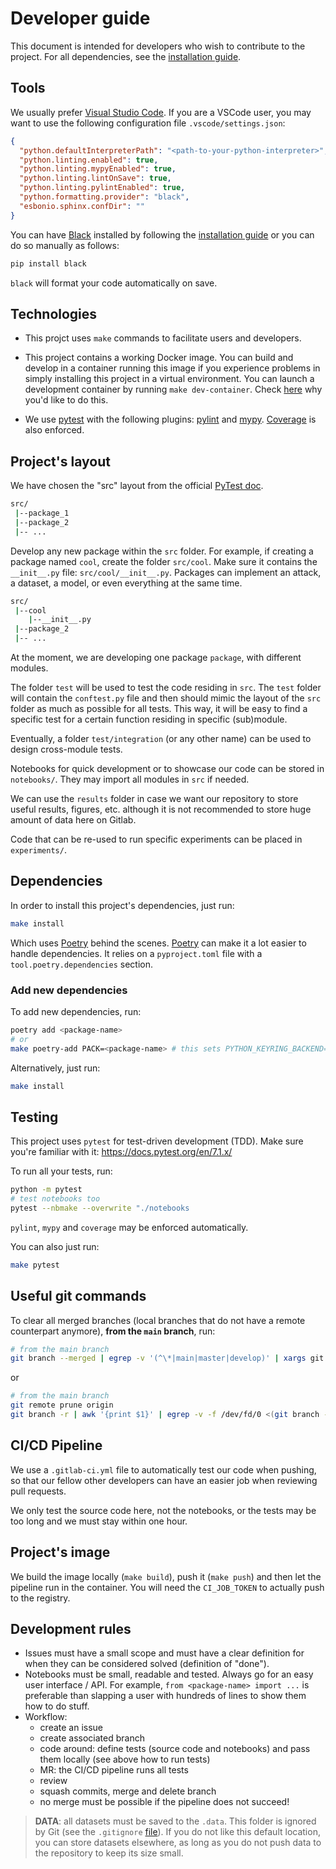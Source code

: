 # Developer guide

This document is intended for developers who wish to contribute to the project. For all dependencies, see the [installation guide](./README.md).

## Tools

We usually prefer [Visual Studio Code](https://code.visualstudio.com/). If you are a VSCode user, you may want to use the following configuration file `.vscode/settings.json`:

```json
{
  "python.defaultInterpreterPath": "<path-to-your-python-interpreter>",
  "python.linting.enabled": true,
  "python.linting.mypyEnabled": true,
  "python.linting.lintOnSave": true,
  "python.linting.pylintEnabled": true,
  "python.formatting.provider": "black",
  "esbonio.sphinx.confDir": ""
}
```

You can have [Black](https://black.readthedocs.io/en/stable/) installed by following the [installation guide](./README.md) or you can do so manually as follows:

```bash
pip install black
```

`black` will format your code automatically on save.

## Technologies

- This projct uses `make` commands to facilitate users and developers.

- This project contains a working Docker image. You can build and develop in a container running this image if you experience problems in simply installing this project in a virtual environment. You can launch a development container by running `make dev-container`. Check [here](https://code.visualstudio.com/docs/remote/create-dev-container) why you'd like to do this.

- We use [pytest](https://docs.pytest.org/en/7.1.x/) with the following plugins: [pylint](https://pylint.pycqa.org/en/latest/) and [mypy](http://www.mypy-lang.org/). [Coverage](https://coverage.readthedocs.io/en/6.4.4/) is also enforced.

## Project's layout

We have chosen the "src" layout from the official [PyTest doc](https://docs.pytest.org/en/7.1.x/explanation/goodpractices.html).

```bash
src/
 |--package_1
 |--package_2
 |-- ...
```

Develop any new package within the `src` folder. For example, if creating a package named `cool`, create the folder `src/cool`. Make sure it contains the `__init__.py` file: `src/cool/__init__.py`. Packages can implement an attack, a dataset, a model, or even everything at the same time.

```bash
src/
 |--cool
    |--__init__.py
 |--package_2
 |-- ...
```

At the moment, we are developing one package `package`, with different modules.

The folder `test` will be used to test the code residing in `src`. The `test` folder will contain the `conftest.py` file and then should mimic the layout of the `src` folder as much as possible for all tests. This way, it will be easy to find a specific test for a certain function residing in specific (sub)module.

Eventually, a folder `test/integration` (or any other name) can be used to design cross-module tests.

Notebooks for quick development or to showcase our code can be stored in `notebooks/`. They may import all modules in `src` if needed.

We can use the `results` folder in case we want our repository to store useful results, figures, etc. although it is not recommended to store huge amount of data here on Gitlab.

Code that can be re-used to run specific experiments can be placed in `experiments/`.

## Dependencies

In order to install this project's dependencies, just run:

```bash
make install
```

Which uses [Poetry](https://python-poetry.org/) behind the scenes. [Poetry](https://python-poetry.org/) can make it a lot easier to handle dependencies. It relies on a `pyproject.toml` file with a `tool.poetry.dependencies` section.

### Add new dependencies

To add new dependencies, run:

```bash
poetry add <package-name>
# or
make poetry-add PACK=<package-name> # this sets PYTHON_KEYRING_BACKEND=keyring.backends.null.Keyring automatically, which fixes a poetry bug
```

Alternatively, just run:

```bash
make install
```

## Testing

This project uses `pytest` for test-driven development (TDD). Make sure you're familiar with it: <https://docs.pytest.org/en/7.1.x/>

To run all your tests, run:

```bash
python -m pytest
# test notebooks too
pytest --nbmake --overwrite "./notebooks
```

`pylint`, `mypy` and `coverage` may be enforced automatically.

You can also just run:

```bash
make pytest
```

## Useful git commands

To clear all merged branches (local branches that do not have a remote counterpart anymore), **from the `main` branch**, run:

```bash
# from the main branch
git branch --merged | egrep -v '(^\*|main|master|develop)' | xargs git branch -d
```

or

```bash
# from the main branch
git remote prune origin
git branch -r | awk '{print $1}' | egrep -v -f /dev/fd/0 <(git branch -vv | grep origin) | awk '{print $1}' | xargs git branch -D
```

## CI/CD Pipeline

We use a `.gitlab-ci.yml` file to automatically test our code when pushing, so that our fellow other developers can have an easier job when reviewing pull requests.

We only test the source code here, not the notebooks, or the tests may be too long and we must stay within one hour.

## Project's image

We build the image locally (`make build`), push it (`make push`) and then let the pipeline run in the container. You will need the `CI_JOB_TOKEN` to actually push to the registry.

## Development rules

- Issues must have a small scope and must have a clear definition for when they can be considered solved (definition of "done").
- Notebooks must be small, readable and tested. Always go for an easy user interface / API. For example, `from <package-name> import ...` is preferable than slapping a user with hundreds of lines to show them how to do stuff.
- Workflow:
  - create an issue
  - create associated branch
  - code around: define tests (source code and notebooks) and pass them locally (see above how to run tests)
  - MR: the CI/CD pipeline runs all tests
  - review
  - squash commits, merge and delete branch
  - no merge must be possible if the pipeline does not succeed!

> **DATA**: all datasets must be saved to the `.data`. This folder is ignored by Git (see the `.gitignore` [file](./.gitignore)). If you do not like this default location, you can store datasets elsewhere, as long as you do not push data to the repository to keep its size small.
